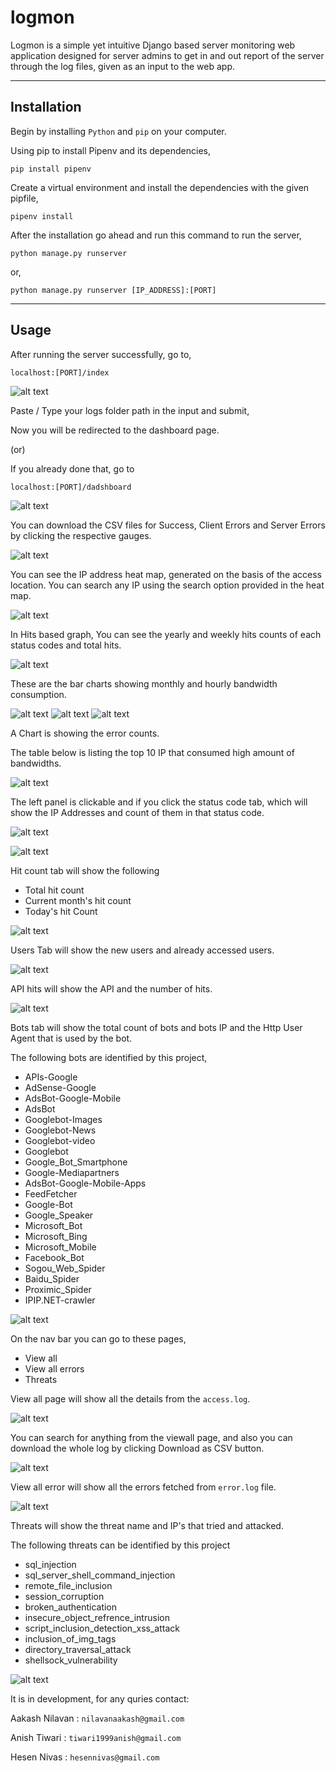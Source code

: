 # logmon
Logmon is a simple yet intuitive Django based server monitoring web application designed for server admins to get in and out report of the server through the log files, given as an input to the web app.
___
## Installation
Begin by installing `Python` and `pip` on your computer.

Using pip to install Pipenv and its dependencies,

    pip install pipenv

Create a virtual environment and install the dependencies with the given pipfile,

    pipenv install

After the installation go ahead and run this command to run the server,

    python manage.py runserver

or,

    python manage.py runserver [IP_ADDRESS]:[PORT]

___

## Usage
After running the server successfully, go to,

    localhost:[PORT]/index

![alt text][index]

Paste / Type your logs folder path in the input and submit,

Now you will be redirected to the dashboard page.

(or)

If you already done that, go to 

    localhost:[PORT]/dadshboard


![alt text][dashboard1]

You can download the CSV files for Success, Client Errors and Server Errors by clicking the respective gauges.

![alt text][dashboard16]

You can see the IP address heat map, generated on the basis of the access location.
You can search any IP using the search option provided in the heat map.

![alt text][dashboard15]

In Hits based graph, You can see the yearly and weekly hits counts of each status codes and total hits.

![alt text][dashboard17]

These are the  bar charts showing monthly and hourly bandwidth consumption.

![alt text][dashboard3]
![alt text][dashboard4]
![alt text][dashboard5]

A Chart is showing the error counts.

The table below is listing the top 10 IP that consumed high amount of bandwidths.

![alt text][dashboard7]

The left panel is clickable and if you click the status code tab, which will show the IP Addresses and count of them in that status code.

![alt text][dashboard9]

![alt text][dashboard10]

Hit count tab will show the following
* Total hit count
* Current month's hit count
* Today's hit Count

![alt text][dashboard11]

Users Tab will show the new users and already accessed users.

![alt text][dashboard12]

API hits will show the API and the number of hits.

![alt text][dashboard13]

Bots tab will show the total count of bots and bots IP and the Http User Agent that is used by the bot.

The following bots are identified by this project,


* APIs-Google
* AdSense-Google
* AdsBot-Google-Mobile
* AdsBot
* Googlebot-Images
* Googlebot-News
* Googlebot-video
* Googlebot
* Google_Bot_Smartphone
* Google-Mediapartners
* AdsBot-Google-Mobile-Apps
* FeedFetcher
* Google-Bot
* Google_Speaker
* Microsoft_Bot
* Microsoft_Bing
* Microsoft_Mobile
* Facebook_Bot
* Sogou_Web_Spider
* Baidu_Spider
* Proximic_Spider
* IPIP.NET-crawler


![alt text][dashboard14]

On the nav bar you can go to these pages,
* View all
* View all errors
* Threats

View all page will show all the details from the `access.log`.

![alt text][viewall]

You can search for anything from the viewall page, and also you can download the whole log by clicking Download as CSV button.

![alt text][viewallsearch]

View all error will show all the errors fetched from `error.log` file.

![alt text][viewallerrors]

Threats will show the threat name and IP's that tried and attacked.

The following threats can be identified by this project

* sql_injection
* sql_server_shell_command_injection
* remote_file_inclusion
* session_corruption
* broken_authentication
* insecure_object_refrence_intrusion
* script_inclusion_detection_xss_attack
* inclusion_of_img_tags
* directory_traversal_attack
* shellsock_vulnerability


![alt text][threats]


[index]: ./images/index.png "index page"
[threats]: ./images/threats.png
[viewall]: ./images/viewall.png
[viewallerrors]: ./images/viewallerrors.png
[viewallsearch]: ./images/viewallsearch.png
[dashboard1]: ./images/dashboard(1).png
[dashboard2]: ./images/dashboard(2).png
[dashboard3]: ./images/dashboard(3).png
[dashboard4]: ./images/dashboard(4).png
[dashboard5]: ./images/dashboard(5).png
[dashboard6]: ./images/dashboard(6).png
[dashboard7]: ./images/dashboard(7).png
[dashboard9]: ./images/dashboard(9).png
[dashboard10]: ./images/dashboard(10).png
[dashboard11]: ./images/dashboard(11).png
[dashboard12]: ./images/dashboard(12).png
[dashboard13]: ./images/dashboard(13).png
[dashboard14]: ./images/dashboard(14).png
[dashboard15]: ./images/dashboard(15).png
[dashboard16]: ./images/dashboard(16).png
[dashboard17]: ./images/dashboard(17).png

It is in development, for any quries contact:

Aakash Nilavan : `nilavanaakash@gmail.com`

Anish Tiwari : `tiwari1999anish@gmail.com`

Hesen Nivas : `hesennivas@gmail.com`
